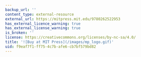 ```yaml
---
backup_url: ''
content_type: external-resource
external_url: https://mitpress.mit.edu/9780262522953
has_external_licence_warning: true
has_external_license_warning: true
is_broken: ''
license: https://creativecommons.org/licenses/by-nc-sa/4.0/
title: '![Buy at MIT Press](/images/mp_logo.gif)'
uid: f9eaf7f1-ff75-4c7b-afe6-cb7bf579bd82
---
```

